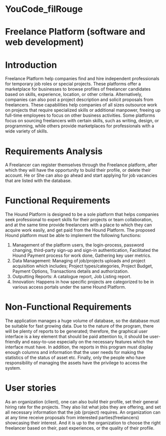 # YouCode_filRouge

# Freelance Platform (software and web development)


# Introduction
Freelance Platform help companies find and hire independent professionals for temporary job roles or special projects. These platforms offer a marketplace for businesses to browse profiles of freelancer candidates based on skills, experience, location, or other criteria. Alternatively, companies can also post a project description and solicit proposals from freelancers. These capabilities help companies of all sizes outsource work on projects that require specialized skills or additional manpower, freeing up full-time employees to focus on other business activities. Some platforms focus on sourcing freelancers with certain skills, such as writing, design, or programming, while others provide marketplaces for professionals with a wide variety of skills.


# Requirements Analysis
A Freelancer can register themselves through the Freelance platform, after which they will have the opportunity to build their profile, or delete their account. He or She can also go ahead and start applying for job vacancies that are listed with the database.


# Functional Requirements
The Hound Platform is designed to be a sole platform that helps companies seek professional to expert skills for their projects or team collaboration, and at the same time provide freelancers with a place to which they can acquire work easily, and get paid from the Hound Platform. The proposed Hound platform must be able to implement the following functions:

1.	Management of the platform users, the login-process, password changing, third-party sign-up and sign-in authentication, Facilitated the Hound Payment process for work done, Gathering key user metrics.
2.	Data Management: Managing of job/projects uploads and project acquisition which includes; Project types/categories, Project Budget, Payment Options, Transactions details and authorization.
3.	Outputting Reports: A catalogue report, Job Listing report.
4.	Innovation: Happens in how specific projects are categorized to be in various access portals under the same Hound Platform.


# Non-Functional Requirements
The application manages a huge volume of database, so the database must be suitable for fast growing data. Due to the nature of the program, there will be plenty of reports to be generated; therefore, the graphical user interface is a key element that should be paid attention to, it should be user- friendly and easy-to-use especially on the necessary features which the interface must have. In addition, the reports in this program must display enough columns and information that the user needs for making the statistics of the status of asset etc. Finally, only the people who have responsibility of managing the assets have the privilege to access the system.


# User stories
As an organization (client), one can also build their profile, set their general hiring rate for the projects. They also list what jobs they are offering, and set all necessary information that the job (project) requires. An organization can at any time receive proposals from interested parties(freelancers) showcasing their interest.
And it is up to the organization to choose the right freelancer based on their, past experiences, or the quality of their profile.
